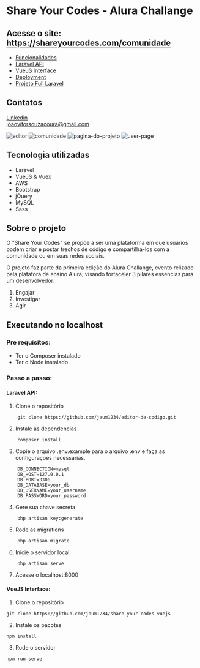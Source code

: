 # Share Your Codes - Alura Challange

<h2>Acesse o site: <a href="https://shareyourcodes.com/comunidade" target="_blank">https://shareyourcodes.com/comunidade</a></h2>

<ul>
    <li>
        <a href="funcionalidades.md" target="_blank">Funcionalidades</a>
    </li>
    <li>
        <a href="https://github.com/jaum1234/editor-de-codigo" target="_blank">Laravel API</a>
    </li>
    <li>
        <a href="https://github.com/jaum1234/share-your-codes-vuejs" target="_blank">VueJS Interface</a>
    </li>
    <li>
        <a href="deployment.md" target="_blank">Deployment</a>
    </li>
    <li>
        <a href="#" target="_blank">Projeto Full Laravel</a>
    </li>
</ul>

## Contatos

<a href="https://www.linkedin.com/in/joao-v%C3%ADtor-de-souza-coura-b435381a9/" target="_blank">Linkedin</a>
<br>
<a href="mailto:joaovitorsouzacoura@gmail.com" target="_blank">joaovitorsouzacoura@gmail.com</a>

![editor](https://i.gyazo.com/19129d091c33d922fe89aee361c1623a.png)
![comunidade](https://i.gyazo.com/7696ca0a0676521fc1448d64138c7ff2.png)
![pagina-do-projeto](https://i.gyazo.com/8abe9d44a1b1c4a01fc6df83a5b65e37.png)
![user-page](https://i.gyazo.com/fa3946706f5b13f49778fa9518b98433.png)

## Tecnologia utilizadas

- Laravel
- VueJS & Vuex
- AWS
- Bootstrap
- jQuery
- MySQL
- Sass

## Sobre o projeto

O "Share Your Codes" se propõe a ser uma plataforma em que usuários podem criar e postar trechos de código e compartilha-los com a comunidade ou em suas redes sociais.

O projeto faz parte da primeira edição do Alura Challange, evento relizado pela platafora de ensino Alura, visando fortaceler 3 pilares essencias para um desenvolvedor:

1. Engajar
2. Investigar
3. Agir

## Executando no localhost

### Pre requisitos:

- Ter o Composer instalado
- Ter o Node instalado

### Passo a passo:

#### Laravel API: 

1. Clone o repositório 
``` 
    git clone https://github.com/jaum1234/editor-de-codigo.git 
```

2. Instale as dependencias
``` 
    composer install 
```

3. Copie o arquivo .env.example para o arquivo .env e faça as configuraçoes necessárias.
``` 
    DB_CONNECTION=mysql
    DB_HOST=127.0.0.1
    DB_PORT=3306
    DB_DATABASE=your_db
    DB_USERNAME=your_username
    DB_PASSWORD=your_password
```
4. Gere sua chave secreta
``` 
    php artisan key:generate 
```

5. Rode as migrations
```
    php artisan migrate
```


6. Inicie o servidor local
```
    php artisan serve
```

7. Acesse o localhost:8000

#### VueJS Interface: 
1. Clone o repositório
```
git clone https://github.com/jaum1234/share-your-codes-vuejs
```

2. Instale os pacotes
```
npm install
```

3. Rode o servidor
```
npm run serve
```





